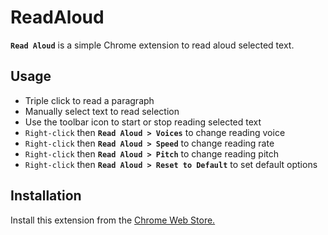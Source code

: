 # ReadAloud

**`Read Aloud`** is a simple Chrome extension to read aloud
selected text.

## Usage

- Triple click to read a paragraph
- Manually select text to read selection
- Use the toolbar icon to start or stop reading selected
  text
- `Right-click` then **`Read Aloud > Voices`** to change
  reading voice
- `Right-click` then **`Read Aloud > Speed`** to change
  reading rate
- `Right-click` then **`Read Aloud > Pitch`** to change
  reading pitch
- `Right-click` then **`Read Aloud > Reset to Default`** to
  set default options

## Installation

Install this extension from the
[Chrome Web Store.](https://chrome.google.com/webstore/detail/jelomlaehalbblopojchlcibdemonfef)
